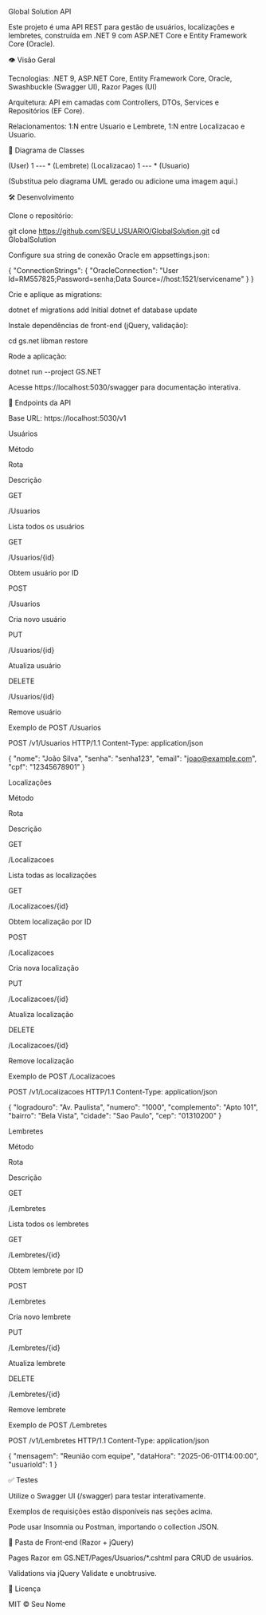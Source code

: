 Global Solution API

Este projeto é uma API REST para gestão de usuários, localizações e lembretes, construída em .NET 9 com ASP.NET Core e Entity Framework Core (Oracle).

👁️ Visão Geral

Tecnologias: .NET 9, ASP.NET Core, Entity Framework Core, Oracle, Swashbuckle (Swagger UI), Razor Pages (UI)

Arquitetura: API em camadas com Controllers, DTOs, Services e Repositórios (EF Core).

Relacionamentos: 1:N entre Usuario e Lembrete, 1:N entre Localizacao e Usuario.

📐 Diagrama de Classes

(User) 1 --- * (Lembrete)
(Localizacao) 1 --- * (Usuario)

(Substitua pelo diagrama UML gerado ou adicione uma imagem aqui.)

🛠️ Desenvolvimento

Clone o repositório:

git clone https://github.com/SEU_USUARIO/GlobalSolution.git
cd GlobalSolution

Configure sua string de conexão Oracle em appsettings.json:

{
  "ConnectionStrings": {
    "OracleConnection": "User Id=RM557825;Password=senha;Data Source=//host:1521/servicename"
  }
}

Crie e aplique as migrations:

dotnet ef migrations add Initial
dotnet ef database update

Instale dependências de front-end (jQuery, validação):

cd gs.net
libman restore

Rode a aplicação:

dotnet run --project GS.NET

Acesse https://localhost:5030/swagger para documentação interativa.

🚀 Endpoints da API

Base URL: https://localhost:5030/v1

Usuários

Método

Rota

Descrição

GET

/Usuarios

Lista todos os usuários

GET

/Usuarios/{id}

Obtem usuário por ID

POST

/Usuarios

Cria novo usuário

PUT

/Usuarios/{id}

Atualiza usuário

DELETE

/Usuarios/{id}

Remove usuário

Exemplo de POST /Usuarios

POST /v1/Usuarios HTTP/1.1
Content-Type: application/json

{
  "nome": "João Silva",
  "senha": "senha123",
  "email": "joao@example.com",
  "cpf": "12345678901"
}

Localizações

Método

Rota

Descrição

GET

/Localizacoes

Lista todas as localizações

GET

/Localizacoes/{id}

Obtem localização por ID

POST

/Localizacoes

Cria nova localização

PUT

/Localizacoes/{id}

Atualiza localização

DELETE

/Localizacoes/{id}

Remove localização

Exemplo de POST /Localizacoes

POST /v1/Localizacoes HTTP/1.1
Content-Type: application/json

{
  "logradouro": "Av. Paulista",
  "numero": "1000",
  "complemento": "Apto 101",
  "bairro": "Bela Vista",
  "cidade": "Sao Paulo",
  "cep": "01310200"
}

Lembretes

Método

Rota

Descrição

GET

/Lembretes

Lista todos os lembretes

GET

/Lembretes/{id}

Obtem lembrete por ID

POST

/Lembretes

Cria novo lembrete

PUT

/Lembretes/{id}

Atualiza lembrete

DELETE

/Lembretes/{id}

Remove lembrete

Exemplo de POST /Lembretes

POST /v1/Lembretes HTTP/1.1
Content-Type: application/json

{
  "mensagem": "Reunião com equipe",
  "dataHora": "2025-06-01T14:00:00",
  "usuarioId": 1
}

✅ Testes

Utilize o Swagger UI (/swagger) para testar interativamente.

Exemplos de requisições estão disponíveis nas seções acima.

Pode usar Insomnia ou Postman, importando o collection JSON.

📂 Pasta de Front‑end (Razor + jQuery)

Pages Razor em GS.NET/Pages/Usuarios/*.cshtml para CRUD de usuários.

Validations via jQuery Validate e unobtrusive.

🧾 Licença

MIT © Seu Nome

